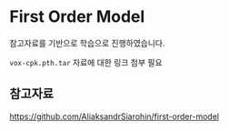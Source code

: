 # First Order Model

참고자료를 기반으로 학습으로 진행하였습니다.

`vox-cpk.pth.tar` 자료에 대한 링크 첨부 필요


## 참고자료
https://github.com/AliaksandrSiarohin/first-order-model